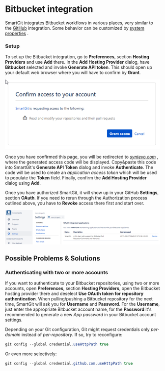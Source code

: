 # Bitbucket integration

SmartGit integrates Bitbucket workflows in various places, very similar
to the
[GitHub](GitHub-integration.md#GitHubintegration-github)
integration. Some behavior can be customized by [system properties](System-Properties.md#SystemProperties-properties.bitbucket)
.

### Setup

To set up the Bitbucket integration, go to **Preferences**, section
**Hosting Providers** and use **Add** there. In the **Add Hosting
Provider** dialog, have **Bitbucket** selected and invoke **Generate API
token**. This should open up your default web browser where you will
have to confirm by **Grant**.

![](attachments/24871012/24871014.png)

Once you have confirmed this page, you will be redirected to
*[syntevo.com](http://syntevo.com)* , where the generated access code
will be displayed. Copy&paste this code into SmartGit's **Generate API
Token** dialog and invoke **Authenticate**. The code will be used to
create an *application access token* which will be used to populate the
**Token** field. Finally, confirm the **Add Hosting Provider** dialog
using **Add**.

Once you have authorized SmartGit, it will show up in your GitHub
**Settings**, section **OAuth**. If you need to rerun through the
Authorization process outlined above, you have to **Revoke** access
there first and start over.

![](attachments/24871012/24871013.png)

## Possible Problems & Solutions

### Authenticating with two or more accounts

If you want to authenticate to your Bitbucket repositories, using two or
more accounts, open **Preferences**, section **Hosting Providers**, open
the Bitbucket hosting provider there and deselect **Use OAuth token for
repository authentication**. When pulling/pushing a Bitbucket repository
for the next time, SmartGit will ask you for **Username** and
**Password**. For the **Username**, just enter the appropriate Bitbucket
account name, for the **Password** it's recommended to generate a new
*App password* in your Bitbucket account settings.

Depending on your Git configuration, Git might request credentials only
*per-domain* instead of *per-repository*. If so, try to reconfigure:



``` java
git config --global credential.useHttpPath true
```



Or even more selectively:



``` java
git config --global credential.github.com.useHttpPath true
```




